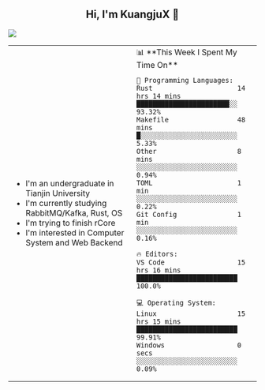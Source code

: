 <h2 align="center"> Hi, I'm KuangjuX 👋 </h2>
<p><img src="https://w.wallhaven.cc/full/nz/wallhaven-nz1e8j.jpg"></p>
<table>
    <tr>
        <td valign="center" width="50%">
            <ul>
                <li>I'm an undergraduate in Tianjin University</li>
                <li>I'm currently studying RabbitMQ/Kafka, Rust, OS</li>
                <li>I'm trying to finish rCore</li>
                <li>I'm interested in Computer System and Web Backend</li>
            </ul>
        </td>
       <td valign="top" width="50%">
<!--START_SECTION:waka-->
📊 **This Week I Spent My Time On** 

```text
💬 Programming Languages: 
Rust                     14 hrs 14 mins      ███████████████████████░░   93.32% 
Makefile                 48 mins             █░░░░░░░░░░░░░░░░░░░░░░░░   5.33% 
Other                    8 mins              ░░░░░░░░░░░░░░░░░░░░░░░░░   0.94% 
TOML                     1 min               ░░░░░░░░░░░░░░░░░░░░░░░░░   0.22% 
Git Config               1 min               ░░░░░░░░░░░░░░░░░░░░░░░░░   0.16%

🔥 Editors: 
VS Code                  15 hrs 16 mins      █████████████████████████   100.0%

💻 Operating System: 
Linux                    15 hrs 15 mins      █████████████████████████   99.91% 
Windows                  0 secs              ░░░░░░░░░░░░░░░░░░░░░░░░░   0.09%

```


<!--END_SECTION:waka-->
</td></tr>
</table>
